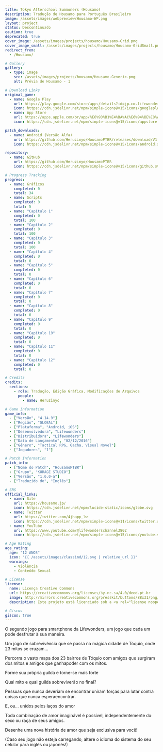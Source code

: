 ```yaml
---
title: Tokyo Afterschool Summoners (Housamo)
description: Tradução de Housamo para Português Brasileiro
image: /assets/images/webpreview/Housamo-WP.png
layout: project
status: Descontinuado
caution: true
deprecated: true
cover_image: /assets/images/projects/housamo/Housamo-Grid.png
cover_image_small: /assets/images/projects/housamo/Housamo-GridSmall.png
redirect_from:
  - /Housamo/

# Gallery
gallery:
  - type: image
    src: /assets/images/projects/housamo/Housamo-Generic.png
    alt: Prévia de Housamo - 1

# Download Links
original_game:
  - name: Google Play
    url: https://play.google.com/store/apps/details?id=jp.co.lifewonders.housamo
    icon: https://cdn.jsdelivr.net/npm/simple-icons@v15/icons/googleplay.svg
  - name: App Store
    url: https://apps.apple.com/br/app/%E6%9D%B1%E4%BA%AC%E6%94%BE%E8%AA%B2%E5%BE%8C%E3%82%B5%E3%83%A2%E3%83%8A%E3%83%BC%E3%82%BA/id1014364534
    icon: https://cdn.jsdelivr.net/npm/simple-icons@v15/icons/appstore.svg

patch_downloads:
  - name: Android (Versão Alfa)
    url: https://github.com/Heruzinyo/HousamoPTBR/releases/download/V1.0.0-a/HousamoPTBR_V1.0.0-a.7z
    icon: https://cdn.jsdelivr.net/npm/simple-icons@v15/icons/android.svg

repository:
  - name: GitHub
    url: https://github.com/Heruzinyo/HousamoPTBR
    icon: https://cdn.jsdelivr.net/npm/simple-icons@v15/icons/github.svg

# Progress Tracking
progress:
  - name: Gráficos
    completed: 0
    total: 34
  - name: Scripts
    completed: 0
    total: 5
  - name: "Capítulo 1"
    completed: 0
    total: 100
  - name: "Capítulo 2"
    completed: 0
    total: 100
  - name: "Capítulo 3"
    completed: 0
    total: 100
  - name: "Capítulo 4"
    completed: 0
    total: 0
  - name: "Capítulo 5"
    completed: 0
    total: 0
  - name: "Capítulo 6"
    completed: 0
    total: 0
  - name: "Capítulo 7"
    completed: 0
    total: 0
  - name: "Capítulo 8"
    completed: 0
    total: 0
  - name: "Capítulo 9"
    completed: 0
    total: 0
  - name: "Capítulo 10"
    completed: 0
    total: 0
  - name: "Capítulo 11"
    completed: 0
    total: 0
  - name: "Capítulo 12"
    completed: 0
    total: 0

# Credits
credits:
  sections:
    - role: Tradução, Edição Gráfica, Modificações de Arquivos
      people:
        - name: Heruzinyo

# Game Information
game_info:
  - ["Versão", "4.14.0"]
  - ["Região", "GLOBAL"]
  - ["Plataforma", "Android, iOS"]
  - ["Desenvolvedora", "Lifewonders"]
  - ["Distribuidora", "Lifewonders"]
  - ["Data de Lançamento", "02/12/2016"]
  - ["Gênero", "Tactical RPG, Gacha, Visual Novel"]
  - ["Jogadores", "1"]

# Patch Information
patch_info:
  - ["Nome do Patch", "HousamoPTBR"]
  - ["Grupo", "KURAGE STUDIO"]
  - ["Versão", "1.0.0-a"]
  - ["Traduzido do", "Inglês"]

# SNS
official_links:
  - name: Site
    url: https://housamo.jp/
    icon: https://cdn.jsdelivr.net/npm/lucide-static/icons/globe.svg
  - name: Twitter
    url: https://twitter.com/4jhapp_lw
    icon: https://cdn.jsdelivr.net/npm/simple-icons@v11/icons/twitter.svg
  - name: YouTube
    url: https://www.youtube.com/@lifewonderschannel3802
    icon: https://cdn.jsdelivr.net/npm/simple-icons@v15/icons/youtube.svg

# Age Rating
age_rating:
  age: "12 ANOS"
  icon: "{{ /assets/images/classind/12.svg | relative_url }}"
  warnings:
    - Violência
    - Conteúdo Sexual

# License
license:
  name: Licença Creative Commons
  url: https://creativecommons.org/licenses/by-nc-sa/4.0/deed.pt-br
  image: http://mirrors.creativecommons.org/presskit/buttons/88x31/png/by-nc-sa.png
  description: Este projeto está licenciado sob a <a rel="license noopener noreferrer" href="https://creativecommons.org/licenses/by-nc-sa/4.0/deed.pt-br" target="_blank">Licença Creative Commons Atribuição-NãoComercial-CompartilhaIgual 4.0 Internacional</a>.

# Giscus
giscus: true
---
```


O segundo jogo para smartphone da Lifewonders, um jogo que cada um pode desfrutar à sua maneira.

Um jogo de sobrevivência que se passa na mágica cidade de Tóquio, onde 23 mitos se cruzam...

Percorra o vasto mapa dos 23 bairros de Tóquio com amigos que surgiram dos mitos e amigos que ganhapoder com os mitos.

Forme sua própria guilda e torne-se mais forte

Qual mito e qual guilda sobreviverão no final?

Pessoas que nunca deveriam se encontrar uniram forças para lutar contra coisas que nunca esperaencontrar.

E, ou... unidos pelos laços do amor

Toda combinação de amor imaginável é possível, independentemente do sexo ou raça de seus amigos.

Desenhe uma nova história de amor que seja exclusiva para você!

(Caso seu jogo não esteja carregando, altere o idioma do sistema do seu celular para inglês ou japonês!)
